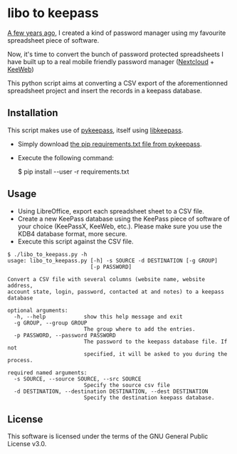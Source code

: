 # libo to keepass

[A few years ago](https://extensions.libreoffice.org/templates/account-id-management), I created a kind of password manager using my favourite spreadsheet piece of software.

Now, it's time to convert the bunch of password protected spreadsheets I have built up to a real mobile friendly password manager ([Nextcloud](https://github.com/jhass/nextcloud-keeweb) + [KeeWeb](https://keeweb.info))

This python script aims at converting a CSV export of the aforementionned spreadsheet project and insert the records in a keepass database.

## Installation

This script makes use of [pykeepass](https://github.com/pschmitt/pykeepass), itself using [libkeepass](https://github.com/libkeepass/libkeepass).

* Simply download [the pip requirements.txt file from pykeepass](https://github.com/pschmitt/pykeepass/blob/master/requirements.txt).

* Execute the following command:

    $ pip install --user -r requirements.txt

## Usage

* Using LibreOffice, export each spreadsheet sheet to a CSV file.
* Create a new KeePass database using the KeePass piece of software of your choice (KeePassX, KeeWeb, etc.). Please make sure you use the KDB4 database format, more secure.
* Execute this script against the CSV file.

```
$ ./libo_to_keepass.py -h
usage: libo_to_keepass.py [-h] -s SOURCE -d DESTINATION [-g GROUP]
                          [-p PASSWORD]

Convert a CSV file with several columns (website name, website address,
account state, login, password, contacted at and notes) to a keepass database

optional arguments:
  -h, --help            show this help message and exit
  -g GROUP, --group GROUP
                        The group where to add the entries.
  -p PASSWORD, --password PASSWORD
                        The password to the keepass database file. If not
                        specified, it will be asked to you during the process.

required named arguments:
  -s SOURCE, --source SOURCE, --src SOURCE
                        Specify the source csv file
  -d DESTINATION, --destination DESTINATION, --dest DESTINATION
                        Specify the destination keepass database.
```

## License

This software is licensed under the terms of the GNU General Public License v3.0.
